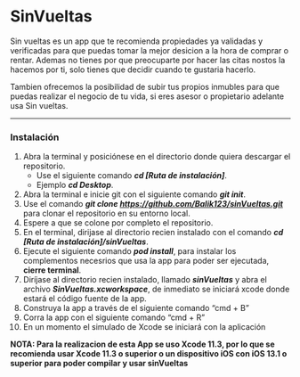 # SinVueltas

Sin vueltas es un app que te recomienda propiedades ya validadas y verificadas para que puedas tomar la mejor desicion a la hora de comprar o rentar. Ademas no tienes por que preocuparte por hacer las citas nostos la hacemos por ti, solo tienes que decidir cuando te gustaria hacerlo.

Tambien ofrecemos la posibilidad de subir tus propios inmubles para que puedas realizar el negocio de tu vida, si eres asesor o propietario adelante usa Sin vueltas.

---

### Instalación

1. Abra la terminal y posiciónese en el directorio donde quiera descargar el repositorio.
    - Use el siguiente comando ***cd [Ruta de instalación]***.
    - Ejemplo ***cd Desktop***.
2. Abra la terminal e inicie git con el siguiente comando ***git init***.
3. Use el comando ***git clone https://github.com/Balik123/sinVueltas.git*** para clonar el repositorio en su entorno local.
4. Espere a que se colone por completo el repositorio.
5. En el terminal, dirijase al directorio recien instalado con el comando ***cd [Ruta de instalación]/sinVueltas***.
6. Ejecute el siguiente comando ***pod install***, para instalar los complementos necesrios que usa la app para poder ser ejecutada, **cierre terminal**.
5. Diríjase al directorio recien instalado, llamado ***sinVueltas*** y abra el archivo ***SinVueltas.xcworkspace***, de inmediato se iniciará xcode donde estará el código fuente de la app.
6. Construya la app a través de el siguiente comando “cmd + B”
7. Corra la app con el siguiente comando “cmd + R”
8. En un momento el simulado de Xcode se iniciará con la
aplicación

**NOTA: Para la realizacion de esta App se uso Xcode 11.3, por lo que se recomienda usar Xcode 11.3 o superior o un dispositivo iOS con iOS 13.1 o superior para poder compilar y usar sinVueltas**



